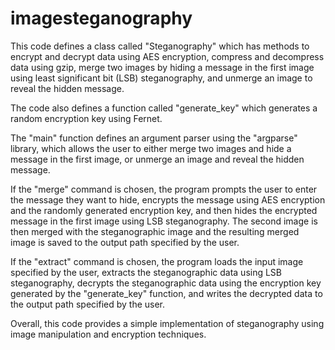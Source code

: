 # imagesteganography
This code defines a class called "Steganography" which has methods to encrypt and decrypt data using AES encryption, compress and decompress data using gzip, merge two images by hiding a message in the first image using least significant bit (LSB) steganography, and unmerge an image to reveal the hidden message.

The code also defines a function called "generate_key" which generates a random encryption key using Fernet.

The "main" function defines an argument parser using the "argparse" library, which allows the user to either merge two images and hide a message in the first image, or unmerge an image and reveal the hidden message.

If the "merge" command is chosen, the program prompts the user to enter the message they want to hide, encrypts the message using AES encryption and the randomly generated encryption key, and then hides the encrypted message in the first image using LSB steganography. The second image is then merged with the steganographic image and the resulting merged image is saved to the output path specified by the user.

If the "extract" command is chosen, the program loads the input image specified by the user, extracts the steganographic data using LSB steganography, decrypts the steganographic data using the encryption key generated by the "generate_key" function, and writes the decrypted data to the output path specified by the user.

Overall, this code provides a simple implementation of steganography using image manipulation and encryption techniques.
